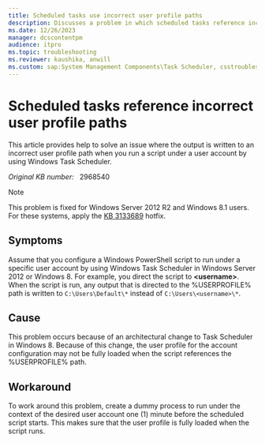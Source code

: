 ```yaml
---
title: Scheduled tasks use incorrect user profile paths
description: Discusses a problem in which scheduled tasks reference incorrect user profile paths in Windows Server 2012 and Windows 8. Provides a workaround.
ms.date: 12/26/2023
manager: dcscontentpm
audience: itpro
ms.topic: troubleshooting
ms.reviewer: kaushika, anwill
ms.custom: sap:System Management Components\Task Scheduler, csstroubleshoot
---
```

# Scheduled tasks reference incorrect user profile paths

This article provides help to solve an issue where the output is written to an incorrect user profile path when you run a script under a user account by using Windows Task Scheduler.

_Original KB number:_ &nbsp; 2968540

> [!NOTE]
> This problem is fixed for Windows Server 2012 R2 and Windows 8.1 users. For these systems, apply the [KB 3133689](https://support.microsoft.com/help/3133689) hotfix.

## Symptoms

Assume that you configure a Windows PowerShell script to run under a specific user account by using Windows Task Scheduler in Windows Server 2012 or Windows 8. For example, you direct the script to **\<username>**. When the script is run, any output that is directed to the %USERPROFILE% path is written to `C:\Users\Default\*` instead of `C:\Users\<username>\*`.

## Cause

This problem occurs because of an architectural change to Task Scheduler in Windows 8. Because of this change, the user profile for the account configuration may not be fully loaded when the script references the %USERPROFILE% path.

## Workaround

To work around this problem, create a dummy process to run under the context of the desired user account one (1) minute before the scheduled script starts. This makes sure that the user profile is fully loaded when the script runs.
